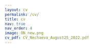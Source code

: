 ```yaml
---
layout: cv
permalink: /cv/
title: cv
nav: true
nav_order: 4
image: ON_new.png
cv_pdf: CV_Nechaeva_August25_2022.pdf
---
```

